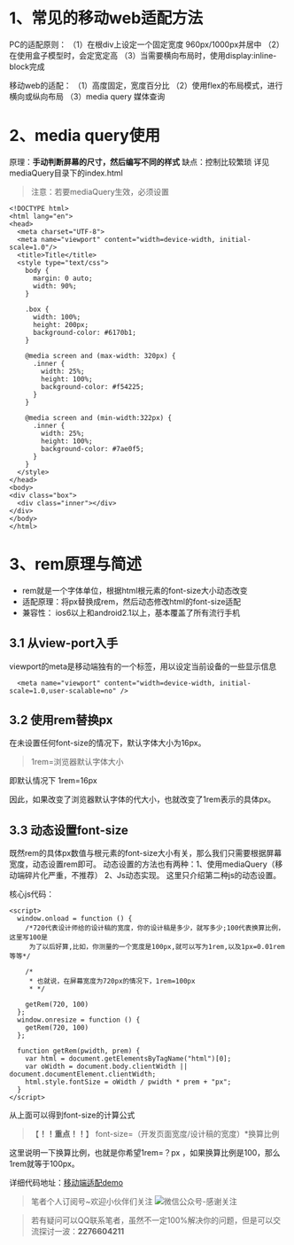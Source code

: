 
# 1、常见的移动web适配方法

PC的适配原则：
（1）在根div上设定一个固定宽度 960px/1000px并居中
（2）在使用盒子模型时，会定宽定高
（3）当需要横向布局时，使用display:inline-block完成

移动web的适配：
（1）高度固定，宽度百分比
（2）使用flex的布局模式，进行横向或纵向布局
（3）media query 媒体查询

# 2、media query使用
原理：**手动判断屏幕的尺寸，然后编写不同的样式**
缺点：控制比较繁琐
详见mediaQuery目录下的index.html
> 注意：若要mediaQuery生效，必须设置  <meta name="viewport" content="width=device-width, initial-scale=1.0"/>
```
<!DOCTYPE html>
<html lang="en">
<head>
  <meta charset="UTF-8">
  <meta name="viewport" content="width=device-width, initial-scale=1.0"/>
  <title>Title</title>
  <style type="text/css">
    body {
      margin: 0 auto;
      width: 90%;
    }

    .box {
      width: 100%;
      height: 200px;
      background-color: #6170b1;
    }

    @media screen and (max-width: 320px) {
      .inner {
        width: 25%;
        height: 100%;
        background-color: #f54225;
      }
    }

    @media screen and (min-width:322px) {
      .inner {
        width: 25%;
        height: 100%;
        background-color: #7ae0f5;
      }
    }
  </style>
</head>
<body>
<div class="box">
  <div class="inner"></div>
</div>
</body>
</html>
```
# 3、rem原理与简述
- rem就是一个字体单位，根据html根元素的font-size大小动态改变
- 适配原理：将px替换成rem，然后动态修改html的font-size适配
- 兼容性： ios6以上和android2.1以上，基本覆盖了所有流行手机

## 3.1 从view-port入手
viewport的meta是移动端独有的一个标签，用以设定当前设备的一些显示信息
```
  <meta name="viewport" content="width=device-width, initial-scale=1.0,user-scalable=no" />
```
## 3.2 使用rem替换px
在未设置任何font-size的情况下，默认字体大小为16px。

>1rem=浏览器默认字体大小

即默认情况下 1rem=16px

因此，如果改变了浏览器默认字体的代大小，也就改变了1rem表示的具体px。

## 3.3 动态设置font-size
既然rem的具体px数值与根元素的font-size大小有关，那么我们只需要根据屏幕宽度，动态设置rem即可。
动态设置的方法也有两种：1、使用mediaQuery（移动端碎片化严重，不推荐） 2、Js动态实现。
这里只介绍第二种js的动态设置。

核心js代码：
```
<script>
  window.onload = function () {
    /*720代表设计师给的设计稿的宽度，你的设计稿是多少，就写多少;100代表换算比例，这里写100是
     为了以后好算,比如，你测量的一个宽度是100px,就可以写为1rem,以及1px=0.01rem等等*/

    /*
     * 也就说，在屏幕宽度为720px的情况下，1rem=100px
     * */

    getRem(720, 100)
  };
  window.onresize = function () {
    getRem(720, 100)
  };

  function getRem(pwidth, prem) {
    var html = document.getElementsByTagName("html")[0];
    var oWidth = document.body.clientWidth || document.documentElement.clientWidth;
    html.style.fontSize = oWidth / pwidth * prem + "px";
  }
</script>
```
从上面可以得到font-size的计算公式
>【**！！重点！！**】 font-size=（开发页面宽度/设计稿的宽度）*换算比例

这里说明一下换算比例，也就是你希望1rem=？px ，如果换算比例是100，那么1rem就等于100px。

详细代码地址：[移动端适配demo](https://github.com/huyifan/IMOOC/tree/master/%E7%A7%BB%E5%8A%A8%E7%AB%AFweb%E5%BC%80%E5%8F%91%E9%80%82%E9%85%8D)
>笔者个人订阅号~欢迎小伙伴们关注
![微信公众号-感谢关注](https://upload-images.jianshu.io/upload_images/5471980-9f5b4e5446178188.jpg?imageMogr2/auto-orient/strip%7CimageView2/2/w/1240)

>若有疑问可以QQ联系笔者，虽然不一定100%解决你的问题，但是可以交流探讨一波：**2276604211**